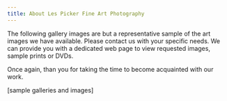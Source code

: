 ```yaml
---
title: About Les Picker Fine Art Photography
---
```


The following gallery images are but a representative sample of the art images we have available. Please contact us with your specific needs. We can provide you with a dedicated web page to view requested images, sample prints or DVDs. 

Once again, than you for taking the time to become acquainted with our work. 


[sample galleries and images]